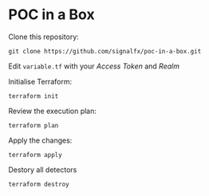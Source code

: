 # POC in a Box

Clone this repository:

`git clone https://github.com/signalfx/poc-in-a-box.git`

Edit `variable.tf` with your *Access Token* and *Realm*

Initialise Terraform:

`terraform init`

Review the execution plan:

`terraform plan`

Apply the changes:

`terraform apply`

Destory all detectors

`terraform destroy`
